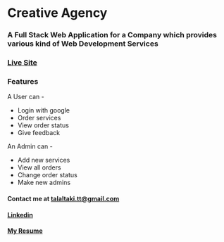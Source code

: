 # Creative Agency
### A Full Stack Web Application for a Company which provides various kind of Web Development Services
### [Live Site](https://creative-agency-webapp.web.app/)

### Features
A User can -
* Login with google
* Order services
* View order status
* Give feedback

An Admin can -
* Add new services
* View all orders
* Change order status
* Make new admins


#### Contact me at [talaltaki.tt@gmail.com](talaltaki.tt@gmail.com)
#### [Linkedin](https://www.linkedin.com/in/talal-taki/)
#### [My Resume]()
